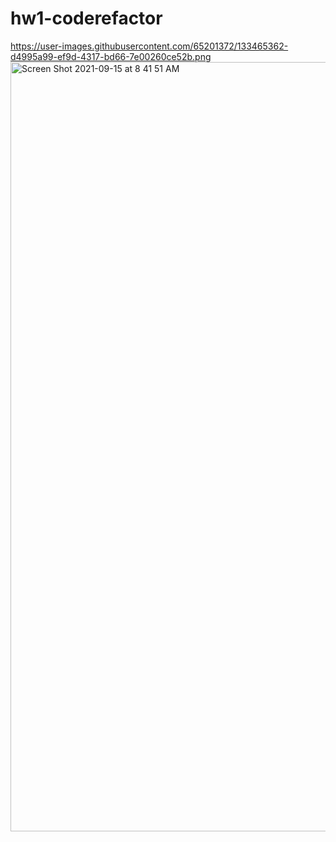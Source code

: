 # hw1-coderefactor
https://user-images.githubusercontent.com/65201372/133465362-d4995a99-ef9d-4317-bd66-7e00260ce52b.png
<img width="1231" alt="Screen Shot 2021-09-15 at 8 41 51 AM" src="https://user-images.githubusercontent.com/65201372/133465362-d4995a99-ef9d-4317-bd66-7e00260ce52b.png">
